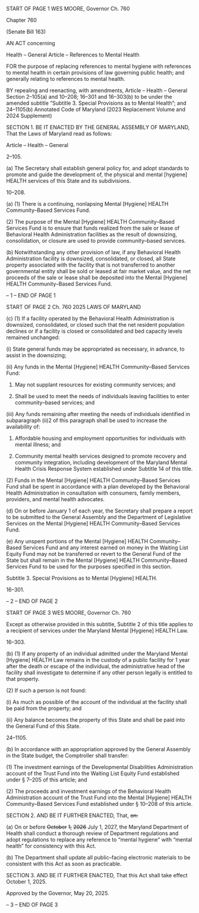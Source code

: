 START OF PAGE 1
WES MOORE, Governor Ch. 760

Chapter 760

(Senate Bill 163)

AN ACT concerning

Health – General Article – References to Mental Health

FOR the purpose of replacing references to mental hygiene with references to mental health
in certain provisions of law governing public health; and generally relating to
references to mental health.

BY repealing and reenacting, with amendments,
Article – Health – General
Section 2–105(a) and 10–208; 16–301 and 16–303(b) to be under the amended
subtitle “Subtitle 3. Special Provisions as to Mental Health”; and 24–1105(b)
Annotated Code of Maryland
(2023 Replacement Volume and 2024 Supplement)

SECTION 1. BE IT ENACTED BY THE GENERAL ASSEMBLY OF MARYLAND,
That the Laws of Maryland read as follows:

Article – Health – General

2–105.

(a) The Secretary shall establish general policy for, and adopt standards to
promote and guide the development of, the physical and mental [hygiene] HEALTH services
of this State and its subdivisions.

10–208.

(a) (1) There is a continuing, nonlapsing Mental [Hygiene] HEALTH
Community–Based Services Fund.

(2) The purpose of the Mental [Hygiene] HEALTH Community–Based
Services Fund is to ensure that funds realized from the sale or lease of Behavioral Health
Administration facilities as the result of downsizing, consolidation, or closure are used to
provide community–based services.

(b) Notwithstanding any other provision of law, if any Behavioral Health
Administration facility is downsized, consolidated, or closed, all State property associated
with the facility that is not transferred to another governmental entity shall be sold or
leased at fair market value, and the net proceeds of the sale or lease shall be deposited into
the Mental [Hygiene] HEALTH Community–Based Services Fund.

– 1 –
END OF PAGE 1

START OF PAGE 2
Ch. 760 2025 LAWS OF MARYLAND

(c) (1) If a facility operated by the Behavioral Health Administration is
downsized, consolidated, or closed such that the net resident population declines or if a
facility is closed or consolidated and bed capacity levels remained unchanged:

(i) State general funds may be appropriated as necessary, in
advance, to assist in the downsizing;

(ii) Any funds in the Mental [Hygiene] HEALTH Community–Based
Services Fund:

1. May not supplant resources for existing community
services; and

2. Shall be used to meet the needs of individuals leaving
facilities to enter community–based services; and

(iii) Any funds remaining after meeting the needs of individuals
identified in subparagraph (ii)2 of this paragraph shall be used to increase the availability
of:

1. Affordable housing and employment opportunities for
individuals with mental illness; and

2. Community mental health services designed to promote
recovery and community integration, including development of the Maryland Mental
Health Crisis Response System established under Subtitle 14 of this title.

(2) Funds in the Mental [Hygiene] HEALTH Community–Based Services
Fund shall be spent in accordance with a plan developed by the Behavioral Health
Administration in consultation with consumers, family members, providers, and mental
health advocates.

(d) On or before January 1 of each year, the Secretary shall prepare a report to
be submitted to the General Assembly and the Department of Legislative Services on the
Mental [Hygiene] HEALTH Community–Based Services Fund.

(e) Any unspent portions of the Mental [Hygiene] HEALTH Community–Based
Services Fund and any interest earned on money in the Waiting List Equity Fund may not
be transferred or revert to the General Fund of the State but shall remain in the Mental
[Hygiene] HEALTH Community–Based Services Fund to be used for the purposes specified
in this section.

Subtitle 3. Special Provisions as to Mental [Hygiene] HEALTH.

16–301.

– 2 –
END OF PAGE 2

START OF PAGE 3
WES MOORE, Governor Ch. 760

Except as otherwise provided in this subtitle, Subtitle 2 of this title applies to a
recipient of services under the Maryland Mental [Hygiene] HEALTH Law.

16–303.

(b) (1) If any property of an individual admitted under the Maryland Mental
[Hygiene] HEALTH Law remains in the custody of a public facility for 1 year after the
death or escape of the individual, the administrative head of the facility shall investigate
to determine if any other person legally is entitled to that property.

(2) If such a person is not found:

(i) As much as possible of the account of the individual at the facility
shall be paid from the property; and

(ii) Any balance becomes the property of this State and shall be paid
into the General Fund of this State.

24–1105.

(b) In accordance with an appropriation approved by the General Assembly in the
State budget, the Comptroller shall transfer:

(1) The investment earnings of the Developmental Disabilities
Administration account of the Trust Fund into the Waiting List Equity Fund established
under § 7–205 of this article; and

(2) The proceeds and investment earnings of the Behavioral Health
Administration account of the Trust Fund into the Mental [Hygiene] HEALTH
Community–Based Services Fund established under § 10–208 of this article.

SECTION 2. AND BE IT FURTHER ENACTED, That, ~~on:~~

(a) On or before ~~October~~ ~~1,~~ ~~2026~~ July 1, 2027, the Maryland Department of Health
shall conduct a thorough review of Department regulations and adopt regulations to replace
any reference to “mental hygiene” with “mental health” for consistency with this Act.

(b) The Department shall update all public–facing electronic materials to be
consistent with this Act as soon as practicable.

SECTION 3. AND BE IT FURTHER ENACTED, That this Act shall take effect
October 1, 2025.

Approved by the Governor, May 20, 2025.

– 3 –
END OF PAGE 3